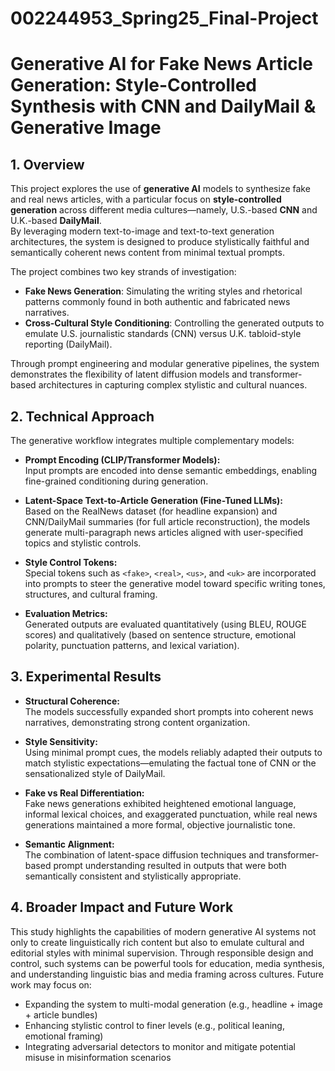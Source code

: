 # 002244953_Spring25_Final-Project


# **Generative AI for Fake News Article Generation: Style-Controlled Synthesis with CNN and DailyMail & Generative Image**

## **1. Overview**

This project explores the use of **generative AI** models to synthesize fake and real news articles, with a particular focus on **style-controlled generation** across different media cultures—namely, U.S.-based **CNN** and U.K.-based **DailyMail**.  
By leveraging modern text-to-image and text-to-text generation architectures, the system is designed to produce stylistically faithful and semantically coherent news content from minimal textual prompts.

The project combines two key strands of investigation:
- **Fake News Generation**: Simulating the writing styles and rhetorical patterns commonly found in both authentic and fabricated news narratives.
- **Cross-Cultural Style Conditioning**: Controlling the generated outputs to emulate U.S. journalistic standards (CNN) versus U.K. tabloid-style reporting (DailyMail).

Through prompt engineering and modular generative pipelines, the system demonstrates the flexibility of latent diffusion models and transformer-based architectures in capturing complex stylistic and cultural nuances.



## **2. Technical Approach**

The generative workflow integrates multiple complementary models:

- **Prompt Encoding (CLIP/Transformer Models):**  
  Input prompts are encoded into dense semantic embeddings, enabling fine-grained conditioning during generation.

- **Latent-Space Text-to-Article Generation (Fine-Tuned LLMs):**  
  Based on the RealNews dataset (for headline expansion) and CNN/DailyMail summaries (for full article reconstruction), the models generate multi-paragraph news articles aligned with user-specified topics and stylistic controls.

- **Style Control Tokens:**  
  Special tokens such as `<fake>`, `<real>`, `<us>`, and `<uk>` are incorporated into prompts to steer the generative model toward specific writing tones, structures, and cultural framing.

- **Evaluation Metrics:**  
  Generated outputs are evaluated quantitatively (using BLEU, ROUGE scores) and qualitatively (based on sentence structure, emotional polarity, punctuation patterns, and lexical variation).



## **3. Experimental Results**
- **Structural Coherence:**  
  The models successfully expanded short prompts into coherent news narratives, demonstrating strong content organization.

- **Style Sensitivity:**  
  Using minimal prompt cues, the models reliably adapted their outputs to match stylistic expectations—emulating the factual tone of CNN or the sensationalized style of DailyMail.

- **Fake vs Real Differentiation:**  
  Fake news generations exhibited heightened emotional language, informal lexical choices, and exaggerated punctuation, while real news generations maintained a more formal, objective journalistic tone.

- **Semantic Alignment:**  
  The combination of latent-space diffusion techniques and transformer-based prompt understanding resulted in outputs that were both semantically consistent and stylistically appropriate.


## **4. Broader Impact and Future Work**

This study highlights the capabilities of modern generative AI systems not only to create linguistically rich content but also to emulate cultural and editorial styles with minimal supervision. Through responsible design and control, such systems can be powerful tools for education, media synthesis, and understanding linguistic bias and media framing across cultures. Future work may focus on:

- Expanding the system to multi-modal generation (e.g., headline + image + article bundles)
- Enhancing stylistic control to finer levels (e.g., political leaning, emotional framing)
- Integrating adversarial detectors to monitor and mitigate potential misuse in misinformation scenarios
